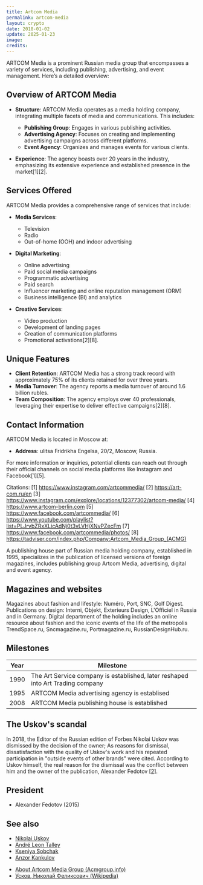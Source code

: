 ```yaml
---
title: Artcom Media
permalink: artcom-media
layout: crypto
date: 2018-01-02
update: 2025-01-23
image:
credits:
---
```


ARTCOM Media is a prominent Russian media group that encompasses a variety of services, including publishing, advertising, and event management. Here’s a detailed overview:

## Overview of ARTCOM Media

- **Structure**: ARTCOM Media operates as a media holding company, integrating multiple facets of media and communications. This includes:
  - **Publishing Group**: Engages in various publishing activities.
  - **Advertising Agency**: Focuses on creating and implementing advertising campaigns across different platforms.
  - **Event Agency**: Organizes and manages events for various clients.

- **Experience**: The agency boasts over 20 years in the industry, emphasizing its extensive experience and established presence in the market[1][2].

## Services Offered

ARTCOM Media provides a comprehensive range of services that include:

- **Media Services**:
  - Television
  - Radio
  - Out-of-home (OOH) and indoor advertising

- **Digital Marketing**:
  - Online advertising
  - Paid social media campaigns
  - Programmatic advertising
  - Paid search
  - Influencer marketing and online reputation management (ORM)
  - Business intelligence (BI) and analytics

- **Creative Services**:
  - Video production
  - Development of landing pages
  - Creation of communication platforms
  - Promotional activations[2][8].

## Unique Features

- **Client Retention**: ARTCOM Media has a strong track record with approximately 75% of its clients retained for over three years.
- **Media Turnover**: The agency reports a media turnover of around 1.6 billion rubles.
- **Team Composition**: The agency employs over 40 professionals, leveraging their expertise to deliver effective campaigns[2][8].

## Contact Information

ARTCOM Media is located in Moscow at:
- **Address**: ulitsa Fridrikha Engelsa, 20/2, Moscow, Russia.

For more information or inquiries, potential clients can reach out through their official channels on social media platforms like Instagram and Facebook[1][5].

Citations:
[1] https://www.instagram.com/artcommedia/
[2] https://art-com.ru/en
[3] https://www.instagram.com/explore/locations/12377302/artcom-media/
[4] https://www.artcom-berlin.com
[5] https://www.facebook.com/artcommedia/
[6] https://www.youtube.com/playlist?list=PLJrvbZRxXLicAdNj0t3vLVHjXNvPZecFm
[7] https://www.facebook.com/artcommedia/photos/
[8] https://tadviser.com/index.php/Company:Artcom_Media_Group_(ACMG)

A publishing house part of Russian media holding company, established in 1995, specializes in the publication of licensed versions of foreign magazines, includes publishing group Artcom Media, advertising, digital and event agency.

## Magazines and websites

Magazines about fashion and lifestyle:  Numéro, Port, SNC, Golf Digest. Publications on design: Interni, Objekt, Exterieurs Design, L'Officiel in Russia and in Germany. Digital department of the holding includes an online resource about fashion and the iconic events of the life of the metropolis TrendSpace.ru, Sncmagazine.ru, Portmagazine.ru, RussianDesignHub.ru.

## Milestones

|Year|Milestone|
|-|-|
|1990|The Art Service company is established, later reshaped into Art Trading company|
|1995|ARTCOM Media advertising agency is establised|
|2008|ARTCOM Media publishing house is established|

## The Uskov's scandal

In 2018, the Editor of the Russian edition of Forbes Nikolai Uskov was dismissed by the decision of the owner; As reasons for dismissal, dissatisfaction with the quality of Uskov's work and his repeated participation in "outside events of other brands" were cited. According to Uskov himself, the real reason for the dismissal was the conflict between him and the owner of the publication, Alexander Fedotov <span id="a2">[\[2\]](#f2)</span>.

## President

+ Alexander Fedotov (2015)

## See also

- [Nikolai Uskov](uskov-nikolay)
- [André Leon Talley](andre-leon-talley)
- [Kseniya Sobchak](kseniya-sobchak)
- [Anzor Kankulov](anzor-kankulov)
+ [About Artcom Media Group (Acmgroup.info)](http://www.acmgroup.info/eng/about/)
+ [Усков, Николай Феликсович (Wikipedia)](https://ru.wikipedia.org/wiki/%D0%A3%D1%81%D0%BA%D0%BE%D0%B2,_%D0%9D%D0%B8%D0%BA%D0%BE%D0%BB%D0%B0%D0%B9_%D0%A4%D0%B5%D0%BB%D0%B8%D0%BA%D1%81%D0%BE%D0%B2%D0%B8%D1%87)
